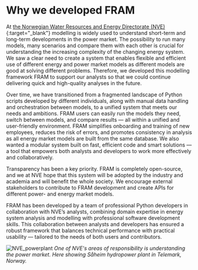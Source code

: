# Why we developed FRAM

At [the Norwegian Water Resources and Energy Directorate (NVE)](https://www.nve.no/){:target="_blank"} modelling is widely used to understand short-term and long-term developments in the power market. The possibility to run many models, many scenarios and compare them with each other is crucial for understanding the increasing complexity of the changing energy system. We saw a clear need to create a system that enables flexible and efficient use of different energy and power market models as different models are good at solving different problems. Therefore, we developed this modelling framework FRAM to support our analysts so that we could continue delivering quick and high-quality analyses in the future.  
 
Over time, we have transitioned from a fragmented landscape of Python scripts developed by different individuals, along with manual data handling and orchestration between models, to a unified system that meets our needs and ambitions. FRAM users can easily run the models they need, switch between models, and compare results — all within a unified and user-friendly environment. FRAM simplifies onboarding and training of new employees, reduces the risk of errors, and promotes consistency in analysis as all energy market models are built from the same database. We also wanted a modular system built on fast, efficient code and smart solutions — a tool that empowers both analysts and developers to work more effectively and collaboratively. 

Transparency has been a key priority. FRAM is completely open-source, and we at NVE hope that this system will be adopted by the industry and academia and will benefit the whole society. We encourage external stakeholders to contribute to FRAM development and create APIs for different power- and energy market models.   

FRAM has been developed by a team of professional Python developers in collaboration with NVE’s analysts, combining domain expertise in energy system analysis and modelling with professional software development skills. This collaboration between analysts and developers has ensured a robust framework that balances technical performance with practical usability — tailored to the needs of both users and contributors. 

![NVE_powerplant](img/nve.jpg)
_One of NVE's areas of responsibility is understanding the power market. Here showing Såheim hydropower plant in Telemark, Norway._
